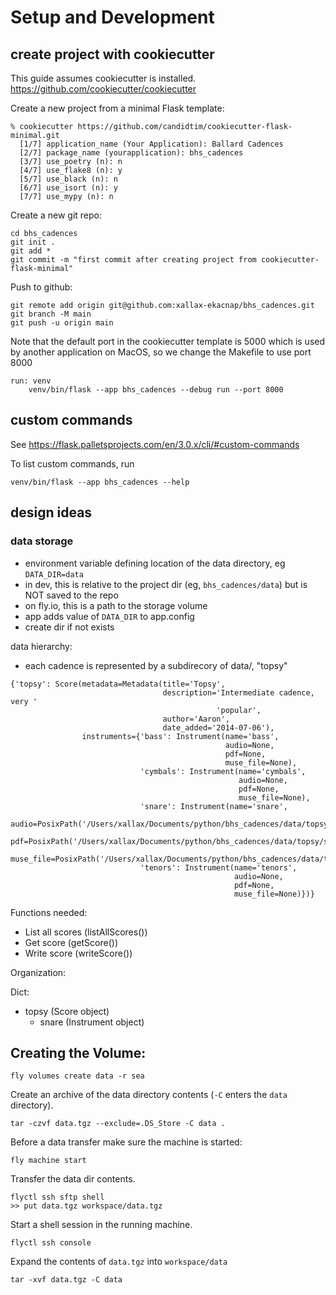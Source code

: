 # Setup and Development

## create project with cookiecutter

This guide assumes cookiecutter is installed. https://github.com/cookiecutter/cookiecutter

Create a new project from a minimal Flask template:
``` 
% cookiecutter https://github.com/candidtim/cookiecutter-flask-minimal.git
  [1/7] application_name (Your Application): Ballard Cadences
  [2/7] package_name (yourapplication): bhs_cadences
  [3/7] use_poetry (n): n
  [4/7] use_flake8 (n): y
  [5/7] use_black (n): n
  [6/7] use_isort (n): y
  [7/7] use_mypy (n): n
```

Create a new git repo:
```
cd bhs_cadences
git init .
git add *
git commit -m "first commit after creating project from cookiecutter-flask-minimal"
```

Push to github:
```
git remote add origin git@github.com:xallax-ekacnap/bhs_cadences.git
git branch -M main
git push -u origin main
```

Note that the default port in the cookiecutter template is 5000 which is used by another application on MacOS, so we change the Makefile to use port 8000

```
run: venv
	venv/bin/flask --app bhs_cadences --debug run --port 8000 
```

## custom commands

See https://flask.palletsprojects.com/en/3.0.x/cli/#custom-commands

To list custom commands, run 

```
venv/bin/flask --app bhs_cadences --help
```

## design ideas

### data storage

- environment variable defining location of the data directory, eg `DATA_DIR=data`
- in dev, this is relative to the project dir (eg, `bhs_cadences/data`) but is NOT saved to the repo
- on fly.io, this is a path to the storage volume
- app adds value of `DATA_DIR` to app.config
- create dir if not exists

data hierarchy:

- each cadence is represented by a subdirecory of data/, "topsy"

```
{'topsy': Score(metadata=Metadata(title='Topsy',
                                  description='Intermediate cadence, very '
                                              'popular',
                                  author='Aaron',
                                  date_added='2014-07-06'),
                instruments={'bass': Instrument(name='bass',
                                                audio=None,
                                                pdf=None,
                                                muse_file=None),
                             'cymbals': Instrument(name='cymbals',
                                                   audio=None,
                                                   pdf=None,
                                                   muse_file=None),
                             'snare': Instrument(name='snare',
                                                 audio=PosixPath('/Users/xallax/Documents/python/bhs_cadences/data/topsy/snare/audio.mp3'),
                                                 pdf=PosixPath('/Users/xallax/Documents/python/bhs_cadences/data/topsy/snare/score.pdf'),
                                                 muse_file=PosixPath('/Users/xallax/Documents/python/bhs_cadences/data/topsy/snare/muse_file.mscz')),
                             'tenors': Instrument(name='tenors',
                                                  audio=None,
                                                  pdf=None,
                                                  muse_file=None)})}
```

Functions needed:

- List all scores (listAllScores())
- Get score (getScore())
- Write score (writeScore())

Organization:

Dict:
- topsy (Score object)
  - snare (Instrument object)


## Creating the Volume:

```
fly volumes create data -r sea   
```

Create an archive of the data directory contents (`-C` enters the `data` directory).

```
tar -czvf data.tgz --exclude=.DS_Store -C data .
```

Before a data transfer make sure the machine is started:

```
fly machine start
```

Transfer the data dir contents.

```
flyctl ssh sftp shell
>> put data.tgz workspace/data.tgz
```

Start a shell session in the running machine.

```
flyctl ssh console
```

Expand the contents of `data.tgz` into `workspace/data`

```
tar -xvf data.tgz -C data
```
